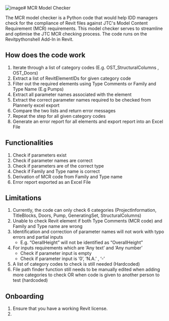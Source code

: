 ![image](https://github.com/digitalbuiltenvironment/MCR_Model_Checker/assets/140791245/12389ba7-efca-40aa-bddd-29607bf066f4)# MCR Model Checker

The MCR model checker is a Python code that would help IDD managers check for the compliance of Revit files against JTC's Model Content Requirement (MCR) requirements. This model checker serves to streamline and optimise the JTC MCR checking process. The code runs on the Revitpythonshell Add-In in Revit. 

## How does the code work
1. Iterate through a list of category codes (E.g. OST_StructuralColumns , OST_Doors)
2. Extract a list of RevitElementIDs for given category code
3. Filter out the required elements using Type Comments or Family and Type Name (E.g Pumps)
4. Extract all parameter names associated with the element
5. Extract the correct parameter names required to be checked from Plannerly excel export
6. Compare the two lists and return error messages
7. Repeat the step for all given category codes
8. Generate an error report for all elements and export report into an Excel File

## Functionalities
1. Check if parameters exist
2. Check if parameter names are correct
3. Check if parameters are of the correct type
4. Check if Family and Type name is correct
5. Derivation of MCR code from Family and Type name
6. Error report exported as an Excel File

## Limitations
1. Currently, the code can only check 6 categories (ProjectInformation, TitleBlocks, Doors, Pump, GeneratingSet, StructuralColumns)
2. Unable to check Revit element if both Type Comments (MCR code) and Family and Type name are wrong
3. Identification and correction of parameter names will not work with typo errors and partial inputs
   - E.g. “OerallHeight” will not be identified as “OverallHeight”
4. For inputs requirements which are ‘Any text’ and ‘Any number’
   - Check if parameter input is empty 
   - Check if parameter input is ‘0’, ‘N.A.’ , ‘-’
5. A list of category codes to check is still needed (Hardcoded)
6. File path finder function still needs to be manually edited when adding more categories to check OR when code is given to another person to test (hardcoded)

## Onboarding
1. Ensure that you have a working Revit license. 
2. 

 
